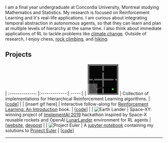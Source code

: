 I am a final year undergraduate at Concordia University, Montreal studying Mathematics and Statistics.
My research is focused on Reinforcement Learning and it's real-life applications. I am curious about integrating temporal abstraction in autonomous agents, so that they can learn and plan at multiple levels of hierarchy at the same time.
I also think about immediate applications of RL to tackle problems like [climate change](https://github.com/konichuvak/hotrl).
Outside of research, I enjoy chess, [rock climbing](https://photos.google.com/share/AF1QipMuv_53KYDaQAUiO5VjdN5d3okVLel7uD6aSBTjP0QKOjCvY-s7Ax_cH87ZtG28_A?key=SmJkVlk2TUwyVlZIbnR2bTdlV0tqeExBOERLaThB), and [hiking](https://photos.google.com/share/AF1QipNAjoFmZcTkeP0KuT2eM4nnvdpAt8FyP9yuHC852i3Nj-JXZ8ZDwZAjGiuWvQXlQA?key=M0JKekJFNC1COU1oenRjZTd0dUl2VUxwUkdtWEt3).


## Projects 

| :-------------: |:-------------:| -----:|
| <img src="./assets/hallway_options.png" width="100" height="100">  | Collection of implementations for Hierarchical Reinforcement Learning algorithms. | [[code]((https://github.com/konichuvak/hrl))] |
| [insert gif here] | Interactive follow-along for [Reinforcement Learning: An Introduction](http://www.incompleteideas.net/book/the-book-2nd.html) book. | [[code](https://github.com/konichuvak/rl_experiments)] |
| ![Earth Lander](https://lh6.googleusercontent.com/BxVhckvZ1_MfuVaGqD1ruKxEfD54dK9gCMPbwC3hVEHc55AzHO4QqT7bB9J6k3jXAO0417SXAav2zTMlVo68_i3ZRm3-VCA70upL61FCO4yB4hS26PE=w572) | Space-XY: winning project of [ImplementAI 2019](http://www.implementai.com) hackathon inspired by Space-X reusable rockets and OpenAI [LunarLander](https://gym.openai.com/envs/LunarLander-v2) environment for RL agents | [[website](https://sites.google.com/view/space-xy), [devpost](https://devpost.com/software/lunarlander-v2)  |
| ![Project Euler](https://projecteuler.net/profile/konichuvak.png)  | A [jupyter notebook](https://github.com/konichuvak/project_euler) containing my solutions to [Project Euler](https://projecteuler.net)  | [[code](https://github.com/konichuvak/project_euler)]


___
